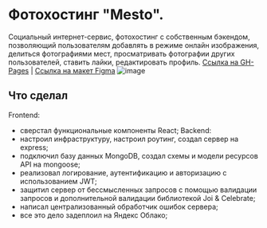 # Фотохостинг "Mesto".
Социальный интернет-сервис, фотохостинг с собственным бэкендом, позволяющий пользователям добавлять в режиме онлайн изображения, делиться фотографиями мест, просматривать фотографии других пользователей, ставить лайки, редактировать профиль.
[Ссылка на GH-Pages]() | [Ссылка на макет Figma](https://www.figma.com/file/2cn9N9jSkmxD84oJik7xL7/JavaScript.-Sprint-4?node-id=0%3A1)
![image](https://github.com/NikitaLittle/mesto/assets/120175534/1d5991a1-8aee-4ae4-99fc-e3f7183e790e)
## Что сделал
Frontend:

- сверстал функциональные компоненты React;
Backend:
- настроил инфраструктуру, настроил роутинг, создал сервер на express;
- подключил базу данных MongoDB, создал схемы и модели ресурсов API на mongoose;
- реализовал логирование, аутентификацию и авторизацию с использованием JWT;
- защитил сервер от бессмысленных запросов с помощью валидации запросов и дополнительной валидации библиотекой Joi & Celebrate;
- написал централизованный обработчик ошибок сервера;
- все это дело задеплоил на Яндекс Облако;

